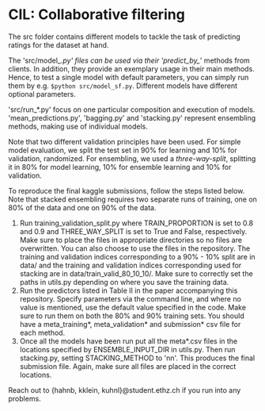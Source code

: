 # CIL: Collaborative filtering
The src folder contains different models to tackle the task of predicting
ratings for the dataset at hand.

The 'src/model_*.py' files can be used via their 'predict_by_*' methods from
clients. In addition, they provide an exemplary usage in their main methods.
Hence, to test a single model with default parameters, you can simply run them
by e.g. `$python src/model_sf.py`. Different models have different optional
parameters.

'src/run_*.py' focus on one particular composition and execution of models.
'mean_predictions.py', 'bagging.py' and 'stacking.py' represent ensembling
methods, making use of individual models.

Note that two different validation principles have been used. For simple model
evaluation, we split the test set in 90% for learning and 10% for validation,
randomized. For ensembling, we used a _three-way-split_, splitting it in 80% for
model learning, 10% for ensemble learning and 10% for validation.

To reproduce the final kaggle submissions, follow the steps listed below. Note that stacked 
ensembling requires two separate runs of training, one on 80% of the data and one on
90% of the data.

1. Run training_validation_split.py where TRAIN_PROPORTION is set to 0.8 and 0.9 and THREE_WAY_SPLIT is set to True and False, respectively. Make sure to place the files in appropriate directories so no files are overwritten. You can also choose to use the files in the repository. The training and validation indices corresponding to a 90% - 10% split are in data/ and the training and validation indices corresponding used for stacking are in data/train_valid_80_10_10/. Make sure to correctly set the paths in utils.py depending on where you save the training data.
2. Run the predictors listed in Table II in the paper accompanying this repository. Specify parameters via the command line, and where no value is mentioned, use the default value specified in the code. Make sure to run them on both the 80% and 90% training sets. You should have a meta_training*, meta_validation* and submission* csv file for each method. 
3. Once all the models have been run put all the meta*.csv files in the locations specified by ENSEMBLE_INPUT_DIR in utils.py. Then run stacking.py, setting STACKING_METHOD to 'nn'. This produces the final submission file. Again, make sure all files are placed in the correct locations. 

Reach out to {hahnb, kklein, kuhnl}@student.ethz.ch if you run into any problems. 


